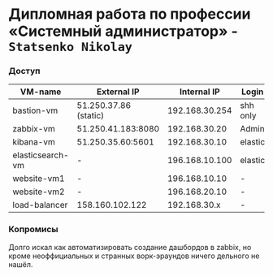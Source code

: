 # Дипломная работа по профессии «Системный администратор» - `Statsenko Nikolay`

### Доступ

| VM-name | External IP|Internal IP| Login | Password |
|----------|----------|----------|----------|----------|
| bastion-vm   | 51.250.37.86 (static)|192.168.30.254|shh only    |ssh only     |
| zabbix-vm    | 51.250.41.183:8080    | 192.168.30.20|Admin    | zabbix    |
| kibana-vm    | 51.250.35.60:5601    | 192.168.30.10|elastic   | mypassword    |
|elasticsearch-vm|-|196.168.10.100|elastic|mypassword
|website-vm1|-|196.168.10.10|-|-|
|website-vm2|-|196.168.20.10|-|-|
| load-balancer    | 158.160.102.122    | 192.168.30.x |-   |-     |
### Копромисы

Долго искал как автоматизировать создание дашбордов в zabbix, но кроме неоффициальных и странных ворк-эраундов ничего дельного не нашёл.
